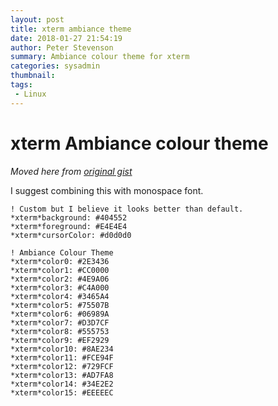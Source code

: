 ```yaml
---
layout: post
title: xterm ambiance theme
date: 2018-01-27 21:54:19
author: Peter Stevenson
summary: Ambiance colour theme for xterm
categories: sysadmin
thumbnail:
tags:
 - Linux
---
```


# xterm Ambiance colour theme

_Moved here from [original gist](https://gist.github.com/2E0PGS/9c3bde2899e0e5f9a20cc23dad42af41)_

I suggest combining this with monospace font.

```
! Custom but I believe it looks better than default.
*xterm*background: #404552
*xterm*foreground: #E4E4E4
*xterm*cursorColor: #d0d0d0

! Ambiance Colour Theme
*xterm*color0: #2E3436
*xterm*color1: #CC0000
*xterm*color2: #4E9A06
*xterm*color3: #C4A000
*xterm*color4: #3465A4
*xterm*color5: #75507B
*xterm*color6: #06989A
*xterm*color7: #D3D7CF
*xterm*color8: #555753
*xterm*color9: #EF2929
*xterm*color10: #8AE234
*xterm*color11: #FCE94F
*xterm*color12: #729FCF
*xterm*color13: #AD7FA8
*xterm*color14: #34E2E2
*xterm*color15: #EEEEEC
```